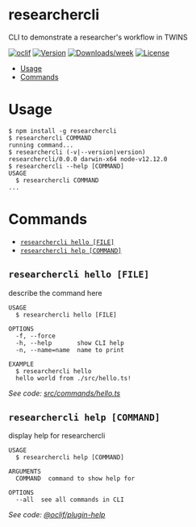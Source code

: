 researchercli
=============

CLI to demonstrate a researcher&#39;s workflow in TWINS

[![oclif](https://img.shields.io/badge/cli-oclif-brightgreen.svg)](https://oclif.io)
[![Version](https://img.shields.io/npm/v/researchercli.svg)](https://npmjs.org/package/researchercli)
[![Downloads/week](https://img.shields.io/npm/dw/researchercli.svg)](https://npmjs.org/package/researchercli)
[![License](https://img.shields.io/npm/l/researchercli.svg)](https://github.com/gnarula/researchercli/blob/master/package.json)

<!-- toc -->
* [Usage](#usage)
* [Commands](#commands)
<!-- tocstop -->
# Usage
<!-- usage -->
```sh-session
$ npm install -g researchercli
$ researchercli COMMAND
running command...
$ researchercli (-v|--version|version)
researchercli/0.0.0 darwin-x64 node-v12.12.0
$ researchercli --help [COMMAND]
USAGE
  $ researchercli COMMAND
...
```
<!-- usagestop -->
# Commands
<!-- commands -->
* [`researchercli hello [FILE]`](#researchercli-hello-file)
* [`researchercli help [COMMAND]`](#researchercli-help-command)

## `researchercli hello [FILE]`

describe the command here

```
USAGE
  $ researchercli hello [FILE]

OPTIONS
  -f, --force
  -h, --help       show CLI help
  -n, --name=name  name to print

EXAMPLE
  $ researchercli hello
  hello world from ./src/hello.ts!
```

_See code: [src/commands/hello.ts](https://github.com/gnarula/researchercli/blob/v0.0.0/src/commands/hello.ts)_

## `researchercli help [COMMAND]`

display help for researchercli

```
USAGE
  $ researchercli help [COMMAND]

ARGUMENTS
  COMMAND  command to show help for

OPTIONS
  --all  see all commands in CLI
```

_See code: [@oclif/plugin-help](https://github.com/oclif/plugin-help/blob/v2.2.3/src/commands/help.ts)_
<!-- commandsstop -->
